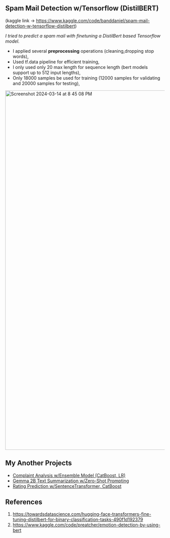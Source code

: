 ## Spam Mail Detection w/Tensorflow (DistilBERT)

(kaggle link -> https://www.kaggle.com/code/banddaniel/spam-mail-detection-w-tensorflow-distilbert)

*I tried to predict a spam mail with finetuning a DistilBert based Tensorflow model.*

* I applied several <b>preprocessing</b> operations (cleaning,dropping stop words),
* Used tf.data pipeline for efficient training,
* I only used only 20 max length for sequence length (bert models support up to 512 input lengths),
* Only 18000 samples be used for training (12000 samples for validating and 20000 samples for testing),


<img width="1134" alt="Screenshot 2024-03-14 at 8 45 08 PM" src="https://github.com/john-fante/my-deep-learning-projects/assets/50263592/d169e959-c215-4dd5-a217-e1a78201aedb">



## My Another Projects
* [Complaint Analysis w/Ensemble Model (CatBoost, LR)](https://www.kaggle.com/code/banddaniel/complaint-analysis-w-ensemble-model-catboost-lr)
* [Gemma 2B Text Summarization w/Zero-Shot Prompting](https://www.kaggle.com/code/banddaniel/gemma-2b-text-summarization-w-zero-shot-prompting)
* [Rating Prediction w/SentenceTransformer, CatBoost](https://www.kaggle.com/code/banddaniel/rating-prediction-w-sentencetransformer-catboost)


## References
1. https://towardsdatascience.com/hugging-face-transformers-fine-tuning-distilbert-for-binary-classification-tasks-490f1d192379
2. https://www.kaggle.com/code/preatcher/emotion-detection-by-using-bert
